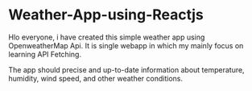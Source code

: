 # Weather-App-using-Reactjs
Hlo everyone, i have created this simple weather app using OpenweatherMap Api. It is single webapp in which my mainly focus on learning  API Fetching.


The app should precise and up-to-date information about temperature, humidity, wind speed, and other weather conditions.
